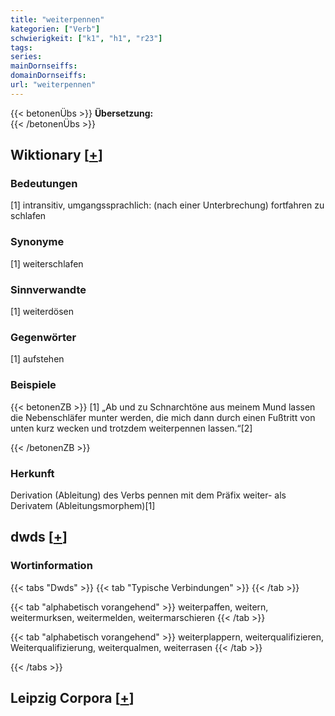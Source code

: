 ```yaml
---
title: "weiterpennen"
kategorien: ["Verb"]
schwierigkeit: ["k1", "h1", "r23"]
tags:
series:
mainDornseiffs:
domainDornseiffs:
url: "weiterpennen"
---
```


{{< betonenÜbs >}}
**Übersetzung:**  
{{< /betonenÜbs >}}

## Wiktionary [[+](https://de.wiktionary.org/wiki/weiterpennen)]

### Bedeutungen
[1] intransitiv, umgangssprachlich: (nach einer Unterbrechung) fortfahren zu schlafen  

### Synonyme
[1] weiterschlafen  

### Sinnverwandte
[1] weiterdösen  

### Gegenwörter
[1] aufstehen  

### Beispiele
{{< betonenZB >}}
[1] „Ab und zu Schnarchtöne aus meinem Mund lassen die Nebenschläfer munter werden, die mich dann durch einen Fußtritt von unten kurz wecken und trotzdem weiterpennen lassen.“[2]  

{{< /betonenZB >}}
### Herkunft
Derivation (Ableitung) des Verbs pennen mit dem Präfix weiter- als Derivatem (Ableitungsmorphem)[1]  



## dwds [[+](https://www.dwds.de/wb/weiterpennen)]

### Wortinformation
{{< tabs "Dwds" >}}
{{< tab "Typische Verbindungen" >}}
{{< /tab >}}

{{< tab "alphabetisch vorangehend" >}}
weiterpaffen, weitern, weitermurksen, weitermelden, weitermarschieren
{{< /tab >}}

{{< tab "alphabetisch vorangehend" >}}
weiterplappern, weiterqualifizieren, Weiterqualifizierung, weiterqualmen, weiterrasen
{{< /tab >}}

{{< /tabs >}}

## Leipzig Corpora [[+](https://corpora.uni-leipzig.de/en/res?word=weiterpennen&corpusId=deu_newscrawl-public_2018)]

